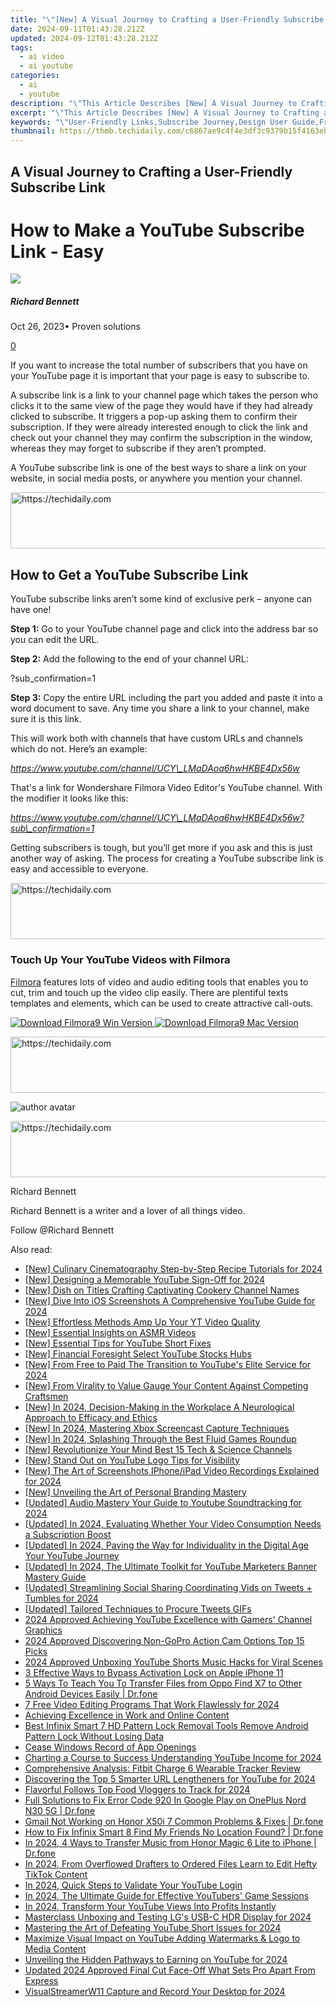 ```yaml
---
title: "\"[New] A Visual Journey to Crafting a User-Friendly Subscribe Link for 2024\""
date: 2024-09-11T01:43:28.212Z
updated: 2024-09-12T01:43:28.212Z
tags:
  - ai video
  - ai youtube
categories:
  - ai
  - youtube
description: "\"This Article Describes [New] A Visual Journey to Crafting a User-Friendly Subscribe Link for 2024\""
excerpt: "\"This Article Describes [New] A Visual Journey to Crafting a User-Friendly Subscribe Link for 2024\""
keywords: "\"User-Friendly Links,Subscribe Journey,Design User Guide,Friendly UX Design,Crafting Subscription,Visually Appeal Link,Easy Subscribe Process\""
thumbnail: https://thmb.techidaily.com/c6867ae9c4f4e3df3c9379b15f4163ebd35319a50b7aab7a2fe4029be64b0298.jpg
---
```


## A Visual Journey to Crafting a User-Friendly Subscribe Link

# How to Make a YouTube Subscribe Link - Easy

![](https://images.wondershare.com/filmora/article-images/richard-bennett.jpg)

##### Richard Bennett

 Oct 26, 2023• Proven solutions

[0](#commentsBoxSeoTemplate)

If you want to increase the total number of subscribers that you have on your YouTube page it is important that your page is easy to subscribe to.

A subscribe link is a link to your channel page which takes the person who clicks it to the same view of the page they would have if they had already clicked to subscribe. It triggers a pop-up asking them to confirm their subscription. If they were already interested enough to click the link and check out your channel they may confirm the subscription in the window, whereas they may forget to subscribe if they aren’t prompted.

A YouTube subscribe link is one of the best ways to share a link on your website, in social media posts, or anywhere you mention your channel.





<!-- affiliate ads begin -->
<a href="https://ephamedtechinc.pxf.io/c/5597632/2136614/26400" target="_top" id="2136614">
  <img src="//a.impactradius-go.com/display-ad/26400-2136614" border="0" alt="https://techidaily.com" width="728" height="90"/>
</a>
<img height="0" width="0" src="https://ephamedtechinc.pxf.io/i/5597632/2136614/26400" style="position:absolute;visibility:hidden;" border="0" />
<!-- affiliate ads end -->




## How to Get a YouTube Subscribe Link

YouTube subscribe links aren’t some kind of exclusive perk – anyone can have one!

**Step 1:** Go to your YouTube channel page and click into the address bar so you can edit the URL.

**Step 2:** Add the following to the end of your channel URL:

?sub\_confirmation=1

**Step 3:** Copy the entire URL including the part you added and paste it into a word document to save. Any time you share a link to your channel, make sure it is this link.

This will work both with channels that have custom URLs and channels which do not. Here’s an example:

_<https://www.youtube.com/channel/UCY\_LMaDAoa6hwHKBE4Dx56w>_

That's a link for Wondershare Filmora Video Editor's YouTube channel. With the modifier it looks like this:

_<https://www.youtube.com/channel/UCY\_LMaDAoa6hwHKBE4Dx56w?sub\_confirmation=1>_

Getting subscribers is tough, but you’ll get more if you ask and this is just another way of asking. The process for creating a YouTube subscribe link is easy and accessible to everyone.





<!-- affiliate ads begin -->
<a href="https://unicoeye.pxf.io/c/5597632/2134489/18498" target="_top" id="2134489">
  <img src="//a.impactradius-go.com/display-ad/18498-2134489" border="0" alt="https://techidaily.com" width="728" height="90"/>
</a>
<img height="0" width="0" src="https://unicoeye.pxf.io/i/5597632/2134489/18498" style="position:absolute;visibility:hidden;" border="0" />
<!-- affiliate ads end -->




### Touch Up Your YouTube Videos with Filmora

[Filmora](https://tools.techidaily.com/wondershare/filmora/download/) features lots of video and audio editing tools that enables you to cut, trim and touch up the video clip easily. There are plentiful texts templates and elements, which can be used to create attractive call-outs.

[![Download Filmora9 Win Version](https://images.wondershare.com/filmora/guide/download-btn-win.jpg) ](https://tools.techidaily.com/wondershare/filmora/download/) [![Download Filmora9 Mac Version](https://images.wondershare.com/filmora/guide/download-btn-mac.jpg) ](https://tools.techidaily.com/wondershare/filmora/download/)





<!-- affiliate ads begin -->
<a href="https://ephamedtechinc.pxf.io/c/5597632/2136616/26400" target="_top" id="2136616">
  <img src="//a.impactradius-go.com/display-ad/26400-2136616" border="0" alt="https://techidaily.com" width="728" height="90"/>
</a>
<img height="0" width="0" src="https://ephamedtechinc.pxf.io/i/5597632/2136616/26400" style="position:absolute;visibility:hidden;" border="0" />
<!-- affiliate ads end -->




![author avatar](https://images.wondershare.com/filmora/article-images/richard-bennett.jpg)





<!-- affiliate ads begin -->
<a href="https://ephamedtechinc.pxf.io/c/5597632/2137228/26400" target="_top" id="2137228">
  <img src="//a.impactradius-go.com/display-ad/26400-2137228" border="0" alt="https://techidaily.com" width="728" height="90"/>
</a>
<img height="0" width="0" src="https://ephamedtechinc.pxf.io/i/5597632/2137228/26400" style="position:absolute;visibility:hidden;" border="0" />
<!-- affiliate ads end -->




Richard Bennett

Richard Bennett is a writer and a lover of all things video.

Follow @Richard Bennett


<ins class="adsbygoogle"
     style="display:block"
     data-ad-format="autorelaxed"
     data-ad-client="ca-pub-7571918770474297"
     data-ad-slot="1223367746"></ins>



<ins class="adsbygoogle"
     style="display:block"
     data-ad-client="ca-pub-7571918770474297"
     data-ad-slot="8358498916"
     data-ad-format="auto"
     data-full-width-responsive="true"></ins>









<span class="atpl-alsoreadstyle">Also read:</span>
<div><ul>
<li><a href="https://youtube-zero.techidaily.com/ulinary-cinematography-step-by-step-recipe-tutorials-for-2024/"><u>[New] Culinary Cinematography Step-by-Step Recipe Tutorials for 2024</u></a></li>
<li><a href="https://youtube-zero.techidaily.com/esigning-a-memorable-youtube-sign-off-for-2024/"><u>[New] Designing a Memorable YouTube Sign-Off for 2024</u></a></li>
<li><a href="https://youtube-zero.techidaily.com/ish-on-titles-crafting-captivating-cookery-channel-names/"><u>[New] Dish on Titles Crafting Captivating Cookery Channel Names</u></a></li>
<li><a href="https://youtube-zero.techidaily.com/ive-into-ios-screenshots-a-comprehensive-youtube-guide-for-2024/"><u>[New] Dive Into iOS Screenshots A Comprehensive YouTube Guide for 2024</u></a></li>
<li><a href="https://youtube-zero.techidaily.com/ffortless-methods-amp-up-your-yt-video-quality/"><u>[New] Effortless Methods Amp Up Your YT Video Quality</u></a></li>
<li><a href="https://youtube-zero.techidaily.com/ssential-insights-on-asmr-videos/"><u>[New] Essential Insights on ASMR Videos</u></a></li>
<li><a href="https://youtube-zero.techidaily.com/ssential-tips-for-youtube-short-fixes/"><u>[New] Essential Tips for YouTube Short Fixes</u></a></li>
<li><a href="https://youtube-zero.techidaily.com/inancial-foresight-select-youtube-stocks-hubs/"><u>[New] Financial Foresight Select YouTube Stocks Hubs</u></a></li>
<li><a href="https://youtube-zero.techidaily.com/rom-free-to-paid-the-transition-to-youtubes-elite-service-for-2024/"><u>[New] From Free to Paid The Transition to YouTube's Elite Service for 2024</u></a></li>
<li><a href="https://youtube-zero.techidaily.com/rom-virality-to-value-gauge-your-content-against-competing-craftsmen/"><u>[New] From Virality to Value Gauge Your Content Against Competing Craftsmen</u></a></li>
<li><a href="https://youtube-zero.techidaily.com/n-2024-decision-making-in-the-workplace-a-neurological-approach-to-efficacy-and-ethics/"><u>[New] In 2024, Decision-Making in the Workplace A Neurological Approach to Efficacy and Ethics</u></a></li>
<li><a href="https://video-screen-grab.techidaily.com/new-in-2024-mastering-xbox-screencast-capture-techniques/"><u>[New] In 2024, Mastering Xbox Screencast Capture Techniques</u></a></li>
<li><a href="https://desktop-recording.techidaily.com/new-in-2024-splashing-through-the-best-fluid-games-roundup/"><u>[New] In 2024, Splashing Through the Best Fluid Games Roundup</u></a></li>
<li><a href="https://youtube-zero.techidaily.com/evolutionize-your-mind-best-15-tech-and-science-channels/"><u>[New] Revolutionize Your Mind Best 15 Tech & Science Channels</u></a></li>
<li><a href="https://youtube-zero.techidaily.com/tand-out-on-youtube-logo-tips-for-visibility/"><u>[New] Stand Out on YouTube Logo Tips for Visibility</u></a></li>
<li><a href="https://youtube-zero.techidaily.com/he-art-of-screenshots-iphoneipad-video-recordings-explained-for-2024/"><u>[New] The Art of Screenshots IPhone/iPad Video Recordings Explained for 2024</u></a></li>
<li><a href="https://youtube-zero.techidaily.com/nveiling-the-art-of-personal-branding-mastery/"><u>[New] Unveiling the Art of Personal Branding Mastery</u></a></li>
<li><a href="https://youtube-zero.techidaily.com/ed-audio-mastery-your-guide-to-youtube-soundtracking-for-2024/"><u>[Updated] Audio Mastery Your Guide to Youtube Soundtracking for 2024</u></a></li>
<li><a href="https://youtube-zero.techidaily.com/ed-in-2024-evaluating-whether-your-video-consumption-needs-a-subscription-boost/"><u>[Updated] In 2024, Evaluating Whether Your Video Consumption Needs a Subscription Boost</u></a></li>
<li><a href="https://youtube-zero.techidaily.com/ed-in-2024-paving-the-way-for-individuality-in-the-digital-age-your-youtube-journey/"><u>[Updated] In 2024, Paving the Way for Individuality in the Digital Age Your YouTube Journey</u></a></li>
<li><a href="https://youtube-zero.techidaily.com/ed-in-2024-the-ultimate-toolkit-for-youtube-marketers-banner-mastery-guide/"><u>[Updated] In 2024, The Ultimate Toolkit for YouTube Marketers Banner Mastery Guide</u></a></li>
<li><a href="https://twitter-videos.techidaily.com/updated-streamlining-social-sharing-coordinating-vids-on-tweets-plus-tumbles-for-2024/"><u>[Updated] Streamlining Social Sharing Coordinating Vids on Tweets + Tumbles for 2024</u></a></li>
<li><a href="https://twitter-videos.techidaily.com/updated-tailored-techniques-to-procure-tweets-gifs/"><u>[Updated] Tailored Techniques to Procure Tweets GIFs</u></a></li>
<li><a href="https://youtube-zero.techidaily.com/approved-achieving-youtube-excellence-with-gamers-channel-graphics/"><u>2024 Approved Achieving YouTube Excellence with Gamers' Channel Graphics</u></a></li>
<li><a href="https://fox-helps.techidaily.com/2024-approved-discovering-non-gopro-action-cam-options-top-15-picks/"><u>2024 Approved Discovering Non-GoPro Action Cam Options Top 15 Picks</u></a></li>
<li><a href="https://youtube-zero.techidaily.com/approved-unboxing-youtube-shorts-music-hacks-for-viral-scenes/"><u>2024 Approved Unboxing YouTube Shorts Music Hacks for Viral Scenes</u></a></li>
<li><a href="https://activate-lock.techidaily.com/3-effective-ways-to-bypass-activation-lock-on-apple-iphone-11-by-drfone-ios/"><u>3 Effective Ways to Bypass Activation Lock on Apple iPhone 11</u></a></li>
<li><a href="https://blog-min.techidaily.com/5-ways-to-teach-you-to-transfer-files-from-oppo-find-x7-to-other-android-devices-easily-drfone-by-drfone-transfer-from-android-transfer-from-android/"><u>5 Ways To Teach You To Transfer Files from Oppo Find X7 to Other Android Devices Easily | Dr.fone</u></a></li>
<li><a href="https://youtube-zero.techidaily.com/e-video-editing-programs-that-work-flawlessly-for-2024/"><u>7 Free Video Editing Programs That Work Flawlessly for 2024</u></a></li>
<li><a href="https://youtube-zero.techidaily.com/ving-excellence-in-work-and-online-content/"><u>Achieving Excellence in Work and Online Content</u></a></li>
<li><a href="https://unlock-android.techidaily.com/best-infinix-smart-7-hd-pattern-lock-removal-tools-remove-android-pattern-lock-without-losing-data-by-drfone-android/"><u>Best Infinix Smart 7 HD Pattern Lock Removal Tools Remove Android Pattern Lock Without Losing Data</u></a></li>
<li><a href="https://win11-tips.techidaily.com/cease-windows-record-of-app-openings/"><u>Cease Windows Record of App Openings</u></a></li>
<li><a href="https://youtube-zero.techidaily.com/ing-a-course-to-success-understanding-youtube-income-for-2024/"><u>Charting a Course to Success Understanding YouTube Income for 2024</u></a></li>
<li><a href="https://buynow-tips.techidaily.com/comprehensive-analysis-fitbit-charge-6-wearable-tracker-review/"><u>Comprehensive Analysis: Fitbit Charge 6 Wearable Tracker Review</u></a></li>
<li><a href="https://youtube-zero.techidaily.com/vering-the-top-5-smarter-url-lengtheners-for-youtube-for-2024/"><u>Discovering the Top 5 Smarter URL Lengtheners for YouTube for 2024</u></a></li>
<li><a href="https://youtube-zero.techidaily.com/rful-follows-top-food-vloggers-to-track-for-2024/"><u>Flavorful Follows Top Food Vloggers to Track for 2024</u></a></li>
<li><a href="https://howto.techidaily.com/full-solutions-to-fix-error-code-920-in-google-play-on-oneplus-nord-n30-5g-drfone-by-drfone-fix-android-problems-fix-android-problems/"><u>Full Solutions to Fix Error Code 920 In Google Play on OnePlus Nord N30 5G | Dr.fone</u></a></li>
<li><a href="https://howto.techidaily.com/gmail-not-working-on-honor-x50i-7-common-problems-and-fixes-drfone-by-drfone-fix-android-problems-fix-android-problems/"><u>Gmail Not Working on Honor X50i 7 Common Problems & Fixes | Dr.fone</u></a></li>
<li><a href="https://fake-location.techidaily.com/how-to-fix-infinix-smart-8-find-my-friends-no-location-found-drfone-by-drfone-virtual-android/"><u>How to Fix Infinix Smart 8 Find My Friends No Location Found? | Dr.fone</u></a></li>
<li><a href="https://android-transfer.techidaily.com/in-2024-4-ways-to-transfer-music-from-honor-magic-6-lite-to-iphone-drfone-by-drfone-transfer-from-android-transfer-from-android/"><u>In 2024, 4 Ways to Transfer Music from Honor Magic 6 Lite to iPhone | Dr.fone</u></a></li>
<li><a href="https://fox-info.techidaily.com/in-2024-from-overflowed-drafters-to-ordered-files-learn-to-edit-hefty-tiktok-content/"><u>In 2024, From Overflowed Drafters to Ordered Files Learn to Edit Hefty TikTok Content</u></a></li>
<li><a href="https://youtube-zero.techidaily.com/24-quick-steps-to-validate-your-youtube-login/"><u>In 2024, Quick Steps to Validate Your YouTube Login</u></a></li>
<li><a href="https://youtube-zero.techidaily.com/24-the-ultimate-guide-for-effective-youtubers-game-sessions/"><u>In 2024, The Ultimate Guide for Effective YouTubers' Game Sessions</u></a></li>
<li><a href="https://youtube-zero.techidaily.com/24-transform-your-youtube-views-into-profits-instantly/"><u>In 2024, Transform Your YouTube Views Into Profits Instantly</u></a></li>
<li><a href="https://extra-skills.techidaily.com/masterclass-unboxing-and-testing-lgs-usb-c-hdr-display-for-2024/"><u>Masterclass Unboxing and Testing LG's USB-C HDR Display for 2024</u></a></li>
<li><a href="https://youtube-zero.techidaily.com/ring-the-art-of-defeating-youtube-short-issues-for-2024/"><u>Mastering the Art of Defeating YouTube Short Issues for 2024</u></a></li>
<li><a href="https://youtube-zero.techidaily.com/ize-visual-impact-on-youtube-adding-watermarks-and-logo-to-media-content/"><u>Maximize Visual Impact on YouTube Adding Watermarks & Logo to Media Content</u></a></li>
<li><a href="https://youtube-zero.techidaily.com/ling-the-hidden-pathways-to-earning-on-youtube-for-2024/"><u>Unveiling the Hidden Pathways to Earning on YouTube for 2024</u></a></li>
<li><a href="https://ai-driven-video-production.techidaily.com/updated-2024-approved-final-cut-face-off-what-sets-pro-apart-from-express/"><u>Updated 2024 Approved Final Cut Face-Off What Sets Pro Apart From Express</u></a></li>
<li><a href="https://on-screen-recording.techidaily.com/visualstreamerw11-capture-and-record-your-desktop-for-2024/"><u>VisualStreamerW11 Capture and Record Your Desktop for 2024</u></a></li>
</ul></div>




